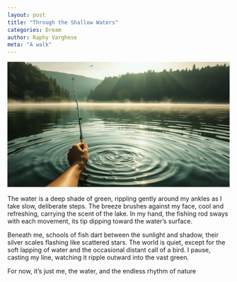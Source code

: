 ```yaml
---
layout: post
title: "Through the Shallow Waters"
categories: Dream
author: Raphy Varghese
meta: "A walk"
---
```


![Deep shade green water](/assets/images/posts/FEB05-01.jpg)

The water is a deep shade of green, rippling gently around my ankles as I take slow, deliberate steps. The breeze brushes against my face, cool and refreshing, carrying the scent of the lake. In my hand, the fishing rod sways with each movement, its tip dipping toward the water’s surface.

Beneath me, schools of fish dart between the sunlight and shadow, their silver scales flashing like scattered stars. The world is quiet, except for the soft lapping of water and the occasional distant call of a bird. I pause, casting my line, watching it ripple outward into the vast green.

For now, it’s just me, the water, and the endless rhythm of nature
